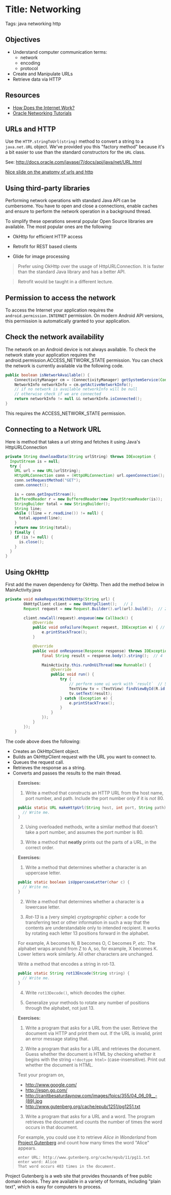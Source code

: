 # Title: Networking
Tags: java networking http

## Objectives
* Understand computer communication terms:
  - network
  - encoding
  - protocol
* Create and Manipulate URLs
* Retrieve data via HTTP

## Resources
* [How Does the Internet Work?](https://web.stanford.edu/class/msande91si/www-spr04/readings/week1/InternetWhitepaper.htm)
* [Oracle Networking Tutorials](https://docs.oracle.com/javase/tutorial/networking/index.html)


## URLs and HTTP

Use the `HTTP.stringToUrl(string)` method to convert a string to a `java.net.URL` object.  We've provided you this "factory method" because it's a bit easier to use than the standard constructors for the `URL` class.

See: http://docs.oracle.com/javase/7/docs/api/java/net/URL.html

[Nice slide on the anatomy of urls and http](https://docs.google.com/a/c4q.nyc/presentation/d/12S0rxujSdbRiYtdWjB2wdC4aRHfsuIqidgykSlw0s2g)


## Using third-party libraries

Performing network operations with standard Java API can be cumbersome. You have to open and close a connections, enable caches and ensure to perform the network operation in a background thread.

To simplify these operations several popular Open Source libraries are available. The most popular ones are the following:

* OkHttp for efficient HTTP access

* Retrofit for REST based clients

* Glide for image processing

> Prefer using OkHttp over the usage of HttpURLConnection. It is faster than the standard Java library and has a better API.

> Retrofit would be taught in a different lecture.

## Permission to access the network

To access the Internet your application requires the `android.permission.INTERNET` permission. On modern Android API versions, this permission is automatically granted to your application.

## Check the network availability

The network on an Android device is not always available. To check the network state your application requires the android.permission.ACCESS_NETWORK_STATE permission. You can check the network is currently available via the following code.

```java
public boolean isNetworkAvailable() {
    ConnectivityManager cm = (ConnectivityManager) getSystemService(Context.CONNECTIVITY_SERVICE);
    NetworkInfo networkInfo = cm.getActiveNetworkInfo();
    // if no network is available networkInfo will be null
    // otherwise check if we are connected
    return networkInfo != null && networkInfo.isConnected();
}
```
This requires the ACCESS_NETWORK_STATE permission.

## Connecting to a Network URL

Here is method that takes a url string and fetches it using Java's HttpURLConnection

```java
private String downloadData(String urlString) throws IOException {
  InputStream is = null;
  try {
    URL url = new URL(urlString);
    HttpURLConnection conn = (HttpURLConnection) url.openConnection();
    conn.setRequestMethod("GET");
    conn.connect();

    is = conn.getInputStream();
    BufferedReader r = new BufferedReader(new InputStreamReader(is));
    StringBuilder total = new StringBuilder();
    String line;
    while ((line = r.readLine()) != null) {
      total.append(line);
    }
    return new String(total);
  } finally {
    if (is != null) {
      is.close();
    }
  }
}
```

## Using OkHttp

First add the maven dependency for OkHttp. Then add the method below in MainActivity.java

```java
private void makeRequestWithOkHttp(String url) {
        OkHttpClient client = new OkHttpClient();   // 1
        Request request = new Request.Builder().url(url).build();  // 2

        client.newCall(request).enqueue(new Callback() {
            @Override
            public void onFailure(Request request, IOException e) { // 3
                e.printStackTrace();
            }

            @Override
            public void onResponse(Response response) throws IOException {
                final String result = response.body().string();  // 4

                MainActivity.this.runOnUiThread(new Runnable() {
                    @Override
                    public void run() {
                        try {
                            // perform some ui work with `result`  // 5
                            TextView tv = (TextView) findViewById(R.id.text_view);
                            tv.setText(result);
                        } catch (Exception e) {
                            e.printStackTrace();
                        }
                    }
                });
            }
        });
    }
```

The code above does the following:
* Creates an OkHttpClient object.
* Builds an OkHttpClient request with the URL you want to connect to.
* Queues the request call.
* Retrieves the response as a string.
* Converts and passes the results to the main thread.

> **Exercises:**
>
> 1. Write a method that constructs an HTTP URL from the host name, port number, and path.  Include the port number only if it is _not_ 80.
>
>  ```java
>  public static URL makeHttpUrl(String host, int port, String path) {
>    // Write me.
>  }
>  ```
>
> 2. Using overloaded methods, write a similar method that doesn't take a port number, and assumes the port number is 80.
>
> 3. Write a method that **neatly** prints out the parts of a URL, in the correct order.


> **Exercises:**
>
> 1. Write a method that determines whether a character is an uppercase letter.
>
>  ```java
> public static boolean isUppercaseLetter(char c) {
>    // Write me.
> }
> ```
>
> 2. Write a method that determines whether a character is a lowercase letter.
>
> 3. _Rot-13_ is a (very simple) _cryptographic cipher_: a code for transferring text or other information in such a way that the contents are understandable only to intended recipient.  It works by rotating each letter 13 positions forward in the alphabet.
>
>  For example, A becomes N, B becomes O, C becomes P, _etc._  The alphabet wraps around from Z to A, so, for example, X becomes K.  Lower letters work similarly.  All other characters are unchanged.
>
>  Write a method that encodes a string in rot-13.
>
>  ```java
>  public static String rot13Encode(String string) {
>    // Write me.
>  }
>  ```
>
> 4. Write `rot13Decode()`, which decodes the cipher.
>
> 5. Generalize your methods to rotate any number of positions through the alphabet, not just 13.



> **Exercises:**
>
> 1. Write a program that asks for a URL from the user.  Retrieve the document via HTTP and print them out.  If the URL is invalid, print an error message stating that.
>
> 2. Write a program that asks for a URL and retrieves the document.  Guess whether the document is HTML by checking whether it begins with the string `<!doctype html>` (case-insensitive).  Print out whether the document is HTML.
>
>  Test your program on,
>  - http://www.google.com/
>  - http://espn.go.com/
>  - http://canitbesaturdaynow.com/images/fpics/355/04_06_09__-(89).jpg
>  - http://www.gutenberg.org/cache/epub/1251/pg1251.txt
>
> 3. Write a program that asks for a URL and a word.  The program retrieves the document and counts the number of times the word occurs in that document.
>
>  For example, you could use it to retrieve _Alice in Wonderland_ from [Project Gutenberg](http://www.gutenberg.org/) and count how many times the word "Alice" appears.
>
>  ```
>  enter URL: http://www.gutenberg.org/cache/epub/11/pg11.txt
>  enter word: Alice
>  That word occurs 403 times in the document.
>  ```

Project Gutenberg is a web site that provides thousands of free public domain ebooks.  They are available in a variety of formats, including "plain text", which is easy for computers to process.

